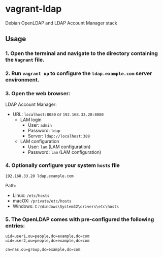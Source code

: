 
# vagrant-ldap

Debian OpenLDAP and LDAP Account Manager stack

## Usage

### 1. Open the terminal and navigate to the directory containing the `Vagrant` file.

### 2. Run `vagrant up` to configure the `ldap.example.com` server environment.

### 3. Open the web browser:

LDAP Account Manager:
- URL: `localhost:8080` or `192.168.33.20:8080`
  - LAM login
    - User: `admin`
    - Password: `ldap`
    - Server: `ldap://localhost:389`
  - LAM configuration
    - User: `lam` (LAM configuration)
    - Password: `lam` (LAM configuration)

### 4. Optionally configure your system `hosts` file

    192.168.33.20 ldap.example.com

Path:
- Linux: `/etc/hosts`
- macOX: `/private/etc/hosts`
- Windows: `C:\Windows\System32\drivers\etc\hosts`

### 5. The OpenLDAP comes with pre-configured the following entries:

    uid=user1,ou=people,dc=example,dc=com
    uid=user2,ou=people,dc=example,dc=com

    cn=nas,ou=group,dc=example,dc=com
